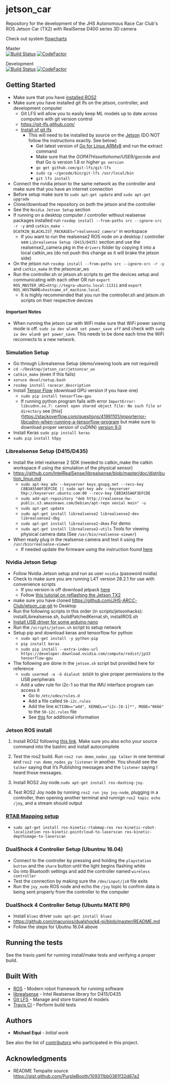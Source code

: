 # jetson_car
Repository for the development of the JHS Autonomous Race Car Club's ROS  Jetson Car (TX2) with RealSense D400 series 3D camera

Check out system [flowcharts](https://drive.google.com/open?id=1oScZmCizjCHx7lIW-BQ1HAR4U3CumyJK)

Master   
[![Build Status](https://travis-ci.com/ARCC-RACE/jetson_car.svg?branch=master)](https://travis-ci.com/ARCC-RACE/jetson_car)
[![CodeFactor](https://www.codefactor.io/repository/github/ARCC-RACE/jetson_car/badge/master)](https://www.codefactor.io/repository/github/jhs-arcc-club/jetson_car/overview/master)

Development   
[![Build Status](https://travis-ci.com/ARCC-RACE/jetson_car.svg?branch=development)](https://travis-ci.com/ARCC-RACE/jetson_car)
[![CodeFactor](https://www.codefactor.io/repository/github/arcc-race/jetson_car/badge/development)](https://www.codefactor.io/repository/github/arcc-race/jetson_car/overview/development)

## Getting Started
- Make sure that you have [installed ROS2](https://index.ros.org/doc/ros2/Installation/Dashing/)
- Make sure you have installed git lfs on the jetson, controller, and development computer
   - Git LFS will allow you to easily keep ML models up to date across computers with git version control
   - https://git-lfs.github.com/
   - [Install of git lfs](https://github.com/git-lfs/git-lfs/wiki/Installation)
      - This will need to be installed by source on the [Jetson](https://github.com/Netzeband/JetsonTX1_im2txt/wiki/JetsonBasicSetupGit) (DO NOT follow the instructions exactly. See below)
         - Get latest version of [Go for Linux ARMv8](https://golang.org/dl/) and run the extract command
         - Make sure that the $GOPATH is set to home/$USER/gocode and that Go is version 1.8 or higher `go version`
         - `go get github.com/git-lfs/git-lfs`
         - `sudo cp ~/gocode/bin/git-lfs /usr/local/bin`
         - `git lfs install`
- Connect the nvidia jetson to the same network as the controller and make sure that you have an internet connection
- Before setup make sure to `sudo apt-get update` and `sudo apt-get upgrade`
- Clone/download the repository on both the jetson and the controller
- See the `Nvidia Jetson Setup` section
- If running on a desktop computer / controller without realsense packages installed run `rosdep install --from-paths src --ignore-src -r -y` and `catkin_make -DCATKIN_BLACKLIST_PACKAGES="realsense2_camera"` in workspace
   - If you want to run the realsense2 ROS node on a desktop / controller see `Librealsense Setup (D415/D435)` section and use the realsense2_camera pkg in the 	`drivers` folder by copying it into a local catkin_ws (do not push this change as it will brake the jetson side)
- On the jetson run `rosdep install --from-paths src --ignore-src -r -y` and `catkin_make` in the jetsoncar_ws
- Run the controller.sh or jetson.sh scripts to get the devices setup and communicating with each other OR run `export ROS_MASTER_URI=http://tegra-ubuntu.local:11311` and `export ROS_HOSTNAME=hostname_of_machine.local`
   - It is highly recommended that you run the controller.sh and jetson.sh scripts on their respective devices

#### Important Notes
- When running the jetson car with WiFi make sure that WiFi power saving mode is off. `sudo iw dev wlan0 set power_save off` and check with `sudo iw dev wlan0 get power_save`. This needs to be done each time the WiFi reconnects to a new network.

### Simulation Setup
- Go through Librealsense Setup (demo/viewing tools are not required)
- `cd ~/Desktop/jetson_car/jetsoncar_ws`
- `catkin_make` (even if this fails)
- `soruce devel/setup.bash`
- `rosdep install racecar_description`
- Install [Tensor Flow](https://www.tensorflow.org/install/) (download GPU version if you have one)
     - `sudo pip install tensorflow-gpu`
     - If running python program fails with error `ImportError: libcudnn.so.7: cannot open shared object file: No such file or directory` see [this](https://stackoverflow.com/questions/41991101/importerror-libcudnn-when-running-a-tensorflow-program but make sure to download proper version of cuDNN) [version 9.0](https://developer.nvidia.com/rdp/cudnn-download)
- Install Keras `sudo pip install keras`
- `sudo pip install h5py`

### Librealsense Setup (D415/D435)
- Install the intel realsense 2 SDK (needed to catkin_make the catkin workspace if using the simulation of the physical sensor)
- https://github.com/IntelRealSense/librealsense/blob/master/doc/distribution_linux.md
   - `sudo apt-key adv --keyserver keys.gnupg.net --recv-key C8B3A55A6F3EFCDE || sudo apt-key adv --keyserver hkp://keyserver.ubuntu.com:80 --recv-key C8B3A55A6F3EFCDE`
   - `sudo add-apt-repository "deb http://realsense-hw-public.s3.amazonaws.com/Debian/apt-repo xenial main" -u`
   - `sudo apt-get update`
   - `sudo apt-get install librealsense2 librealsense2-dev librealsense2-dbg`
   - `sudo apt-get install librealsense2-dkms`  For demo
   - `sudo apt-get install librealsense2-utils` Tools for viewing physical camera data (See `/usr/bin/realsense-viewer`)
- When ready plug in the realsense camera and test it using the `/usr/bin/realsense-viewer`
   - If needed update the firmware using the instruction found [here](https://www.intel.com/content/dam/support/us/en/documents/emerging-technologies/intel-realsense-technology/Linux-RealSense-D400-DFU-Guide.pdf)


### Nvidia Jetson Setup
- Follow Nvidia Jetson setup and run as user `nvidia` (password nvidia)
- Check to make sure you are running L4T version 28.2.1 for use with convenience scripts
   - If you version is off download jetpack [here](https://developer.nvidia.com/embedded/downloads#?search=jetpack%203.3)
   - Follow [this tutorial on reflashing the Jetson TX2](https://www.youtube.com/watch?v=D7lkth34rgM)
- make sure you have cloned https://github.com/JHS-ARCC-Club/jetson_car.git to Desktop
- Run the following scripts in this order (in scripts/jetsonhacks): installLibrealsense.sh, buildPatchedKernal.sh, installROS.sh
- [Install USB driver for some arduino nano](https://devtalk.nvidia.com/default/topic/1032862/jetson-tx2/a-guide-to-solve-usb-serial-driver-problems-on-tx2/)
- Run the `/scripts/jetson.sh` script to setup network
- Setup pip and download keras and tensorflow for python
   - `sudo apt-get install -y python-pip`
   - `pip install keras`
   - `sudo pip install --extra-index-url https://developer.download.nvidia.com/compute/redist/jp33 tensorflow-gpu`
- The following are done in the `jetson.sh` script but provided here for reference
   - `sudo usermod -a -G dialout $USER` to give proper permissions to the USB peripherals
   - Add a udev rule for i2c-1 so that the IMU interface program can access it
      - Go to `/etc/udev/rules.d`
      - Add a file called `50-i2c.rules`
      - Add the line `ACTION=="add", KERNEL=="i2c-[0-1]*", MODE="0666"` to the `50-i2c.rules` file
      - See [this](https://forum.up-community.org/discussion/2141/tutorial-gpio-i2c-spi-access-without-root-permissions) for additional information

### Jetson ROS install

1. Install ROS2 following [this link](https://index.ros.org/doc/ros2/Installation/Dashing/Linux-Install-Debians/). Make sure you also echo your source command into the bashrc and install autocomplete

2. Test the ros2 build. Run `ros2 run demo_nodes_cpp talker` in one terminal and `ros2 run demo_nodes_py listener` in another. You should see the `talker` saying that it’s Publishing messages and the `listener` saying I heard those messages. 

3. Install ROS2 Joy node.`sudo apt-get install ros-dashing-joy`.

4. Test ROS2 Joy node by running `ros2 run joy joy-node`, plugging in a controller, then opening another terminal and runnign `ros2 topic echo /joy`, and a stream should output


### [RTAB Mapping setup](https://github.com/introlab/rtabmap_ros#installation)
- `sudo apt-get install ros-kinetic-rtabmap-ros ros-kinetic-robot-localization ros-kinetic-pointcloud-to-laserscan ros-kinetic-depthimage-to-laserscan`

### DualShock 4 Controller Setup (Ubuntnu 16.04)
- Connect to the controller by pressing and holding the `playstation button` and the `share` button until the light begins flashing white
- Go into Bluetooth settings and add the controller named `wireless controller`
- Test the connection by making sure the `/dev/input/js0` file exits
- Run the `joy_node` ROS node and echo the `/joy` topic to confirm data is being sent properly from the controller to the computer


### DualShock 4 Controller Setup (Ubuntu MATE RPI)
- Install `bluez` driver `sudo apt-get install bluez`
- https://github.com/macunixs/dualshock4-pi/blob/master/README.md
- Follow the steps for Ubutnu 16.04 above

## Running the tests

See the travis.yaml for running install/make tests and verifying a proper build.

## Built With

* [ROS](https://www.ros.org/) - Modern robot framework for running software
* [librealsense](https://github.com/IntelRealSense/librealsense) - Intel Realsense library for D415/D435
* [Git LFS](https://git-lfs.github.com/) - Manage and store trained AI models
* [Travis CI](https://travis-ci.org/) - Perform build tests

## Authors

* **Michael Equi** - *Initial work*

See also the list of [contributors](https://github.com/JHS-ARCC-Club/jetson_car/graphs/contributors) who participated in this project.

## Acknowledgments

* README Tempalte source https://gist.github.com/PurpleBooth/109311bb0361f32d87a2

